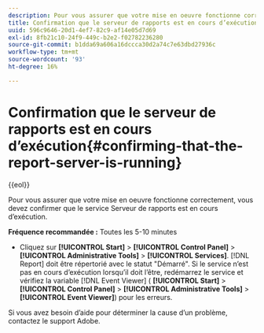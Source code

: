 ```yaml
---
description: Pour vous assurer que votre mise en oeuvre fonctionne correctement, vous devez confirmer que le service Serveur de rapports est en cours d’exécution.
title: Confirmation que le serveur de rapports est en cours d’exécution
uuid: 596c9646-20d1-4ef7-82c9-af14e05d7d69
exl-id: 8fb21c10-24f9-449c-b2e2-f02782236280
source-git-commit: b1dda69a606a16dccca30d2a74c7e63dbd27936c
workflow-type: tm+mt
source-wordcount: '93'
ht-degree: 16%

---
```


# Confirmation que le serveur de rapports est en cours d’exécution{#confirming-that-the-report-server-is-running}

{{eol}}

Pour vous assurer que votre mise en oeuvre fonctionne correctement, vous devez confirmer que le service Serveur de rapports est en cours d’exécution.

**Fréquence recommandée :** Toutes les 5-10 minutes

* Cliquez sur **[!UICONTROL Start]** > **[!UICONTROL Control Panel]** > **[!UICONTROL Administrative Tools]** > **[!UICONTROL Services]**. [!DNL Report] doit être répertorié avec le statut &quot;Démarré&quot;. Si le service n’est pas en cours d’exécution lorsqu’il doit l’être, redémarrez le service et vérifiez la variable [!DNL Event Viewer] ( **[!UICONTROL Start]** > **[!UICONTROL Control Panel]** > **[!UICONTROL Administrative Tools]** > **[!UICONTROL Event Viewer]**) pour les erreurs.

Si vous avez besoin d’aide pour déterminer la cause d’un problème, contactez le support Adobe.
